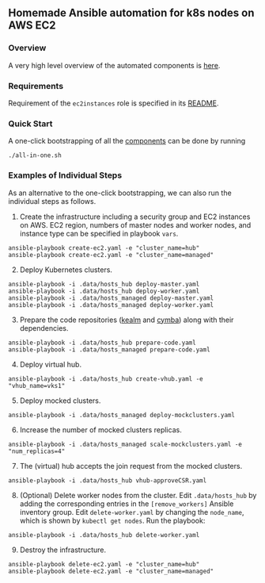 Homemade Ansible automation for k8s nodes on AWS EC2
----------------------------------------------------

### Overview
A very high level overview of the automated components is [here](overview.txt).

### Requirements
Requirement of the `ec2instances` role is specified in its [README](roles/ec2instances/README.md).

### Quick Start
A one-click bootstrapping of all the [components](overview.txt) can be done by running
```shell
./all-in-one.sh
```

### Examples of Individual Steps
As an alternative to the one-click bootstrapping, we can also run the individual steps as follows.

1. Create the infrastructure including a security group and EC2 instances on AWS.
EC2 region, numbers of master nodes and worker nodes, and instance type can be specified in playbook `vars`.
```
ansible-playbook create-ec2.yaml -e "cluster_name=hub"
ansible-playbook create-ec2.yaml -e "cluster_name=managed"
```

2. Deploy Kubernetes clusters.
```
ansible-playbook -i .data/hosts_hub deploy-master.yaml
ansible-playbook -i .data/hosts_hub deploy-worker.yaml
ansible-playbook -i .data/hosts_managed deploy-master.yaml
ansible-playbook -i .data/hosts_managed deploy-worker.yaml
```

3. Prepare the code repositories ([kealm](https://github.com/pdettori/kealm) and [cymba](https://github.com/pdettori/cymba)) along with their dependencies.
```
ansible-playbook -i .data/hosts_hub prepare-code.yaml
ansible-playbook -i .data/hosts_managed prepare-code.yaml
```

4. Deploy virtual hub.

```
ansible-playbook -i .data/hosts_hub create-vhub.yaml -e "vhub_name=vks1"
```

5. Deploy mocked clusters.

```
ansible-playbook -i .data/hosts_managed deploy-mockclusters.yaml 
```

6. Increase the number of mocked clusters replicas.

```
ansible-playbook -i .data/hosts_managed scale-mockclusters.yaml -e "num_replicas=4"
```

7. The (virtual) hub accepts the join request from the mocked clusters.

```
ansible-playbook -i .data/hosts_hub vhub-approveCSR.yaml 
```

8. (Optional) Delete worker nodes from the cluster.
Edit `.data/hosts_hub` by adding the corresponding entries in the `[remove_workers]` Ansible inventory group.
Edit `delete-worker.yaml` by changing the `node_name`, which is shown by `kubectl get nodes`.
Run the playbook:
```
ansible-playbook -i .data/hosts_hub delete-worker.yaml
```

9. Destroy the infrastructure.
```
ansible-playbook delete-ec2.yaml -e "cluster_name=hub"
ansible-playbook delete-ec2.yaml -e "cluster_name=managed"
```
